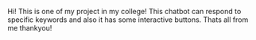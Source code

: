 Hi!
This is one of my project in my college!
This chatbot can respond to specific keywords and also it has some interactive buttons.
Thats all from me thankyou!
